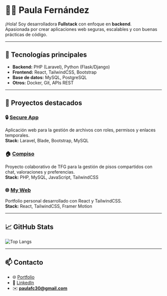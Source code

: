 # 👩‍💻 Paula Fernández

¡Hola! Soy desarrolladora **Fullstack** con enfoque en **backend**.  
Apasionada por crear aplicaciones web seguras, escalables y con buenas prácticas de código.  

---

## 🚀 Tecnologías principales
- **Backend:** PHP (Laravel), Python (Flask/Django)
- **Frontend:** React, TailwindCSS, Bootstrap
- **Base de datos:** MySQL, PostgreSQL
- **Otros:** Docker, Git, APIs REST

---

## 📌 Proyectos destacados

### 🔒 [Secure App](https://github.com/paulafc30/toomba-internship)
Aplicación web para la gestión de archivos con roles, permisos y enlaces temporales.  
**Stack:** Laravel, Blade, Bootstrap, MySQL

### 🏠 [Compiso](https://github.com/medelcasta/compiso)
Proyecto colaborativo de TFG para la gestión de pisos compartidos con chat, valoraciones y preferencias.  
**Stack:** PHP, MySQL, JavaScript, TailwindCSS

### 🌐 [My Web](https://github.com/paulafc30/my_web)
Portfolio personal desarrollado con React y TailwindCSS.  
**Stack:** React, TailwindCSS, Framer Motion

---

## 📈 GitHub Stats

![Top Langs](https://github-readme-stats.vercel.app/api/top-langs/?username=paulafc30&layout=compact&theme=dracula)

---

## 📫 Contacto
- 🌐 [Portfolio](https://paulafernandez.netlify.app)
- 💼 [LinkedIn](https://linkedin.com/in/paulafc30)
- ✉️ **paulafc30@gmail.com**

